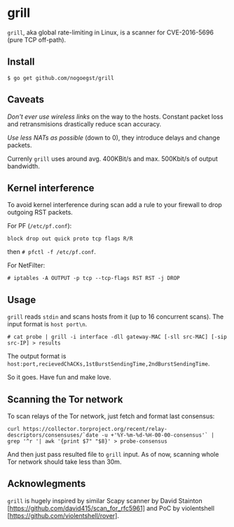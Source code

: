 grill
=====

`grill`, aka global rate-limiting in Linux, is a scanner for
CVE-2016-5696 (pure TCP off-path).

Install
-------
```
$ go get github.com/nogoegst/grill
```

Caveats
-------
*Don't ever use wireless links* on the way to the hosts. Constant packet loss and retransmisions drastically reduce scan accuracy.

*Use less NATs as possible* (down to 0), they introduce delays and change packets.

Currenly `grill` uses around avg. 400KBit/s and max. 500Kbit/s of output bandwidth.

Kernel interference
-------------------
To avoid kernel interference during scan add a rule to your firewall to drop outgoing RST packets.

For PF (`/etc/pf.conf`):
```
block drop out quick proto tcp flags R/R
```
then `# pfctl -f /etc/pf.conf`.

For NetFilter:
```
# iptables -A OUTPUT -p tcp --tcp-flags RST RST -j DROP
```

Usage
-----
`grill` reads `stdin` and scans hosts from it (up to 16 concurrent scans). The input format is `host port\n`.

```
# cat probe | grill -i interface -dll gateway-MAC [-sll src-MAC] [-sip src-IP] > results 
```

The output format is `host:port,recievedChACKs,1stBurstSendingTime,2ndBurstSendingTime`.

So it goes. Have fun and make love.


Scanning the Tor network
------------------------
To scan relays of the Tor network, just fetch and format last consensus:
```
curl https://collector.torproject.org/recent/relay-descriptors/consensuses/`date -u +'%Y-%m-%d-%H-00-00-consensus'` | grep '^r '| awk '{print $7" "$8}' > probe-consensus
```

And then just pass resulted file to `grill` input.
As of now, scanning whole Tor network should take less than 30m.

Acknowlegments
-------------
`grill` is hugely inspired by similar Scapy scanner by David Stainton [https://github.com/david415/scan_for_rfc5961]
and PoC by violentshell [https://github.com/violentshell/rover].

